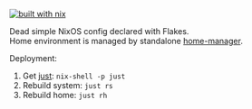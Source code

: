 [![built with nix](https://img.shields.io/static/v1?logo=nixos&logoColor=white&label=&message=Built%20with%20Nix&color=41439a)](https://builtwithnix.org)

Dead simple NixOS config declared with Flakes.  
Home environment is managed by standalone [home-manager][].

Deployment:
1. Get [just][]: `nix-shell -p just`
2. Rebuild system: `just rs`
2. Rebuild home: `just rh`

[home-manager]: https://github.com/nix-community/home-manager
[just]: https://just.systems/
[stow]: https://www.gnu.org/software/stow/

